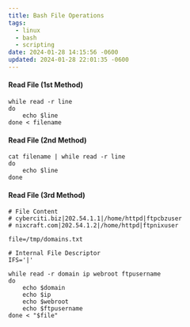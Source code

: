 ```yaml
---
title: Bash File Operations
tags:
  - linux
  - bash
  - scripting
date: 2024-01-28 14:15:56 -0600
updated: 2024-01-28 22:01:35 -0600
---
```


#### Read File (1st Method)

````shell
while read -r line
do
	echo $line
done < filename
````

#### Read File (2nd Method)

````shell
cat filename | while read -r line
do
	echo $line
done
````

#### Read File (3rd Method)

````shell
# File Content
# cyberciti.biz|202.54.1.1|/home/httpd|ftpcbzuser
# nixcraft.com|202.54.1.2|/home/httpd|ftpnixuser

file=/tmp/domains.txt

# Internal File Descriptor
IFS='|' 

while read -r domain ip webroot ftpusername
do
	echo $domain
	echo $ip
	echo $webroot
	echo $ftpusername
done < "$file"
````
